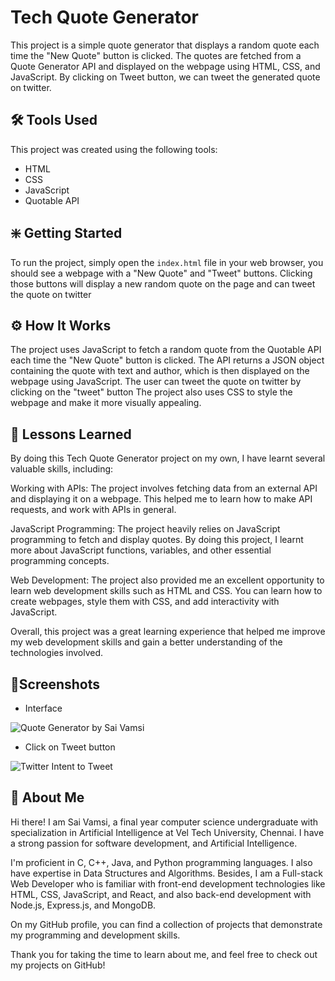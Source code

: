 # Tech Quote Generator

This project is a simple quote generator that displays a random quote each time the "New Quote" button is clicked. The quotes are fetched from a Quote Generator API and displayed on the webpage using HTML, CSS, and JavaScript. By clicking on Tweet button, we can tweet the generated quote on twitter.

## 🛠️ Tools Used

This project was created using the following tools:

- HTML
- CSS
- JavaScript
- Quotable API


## ❇️ Getting Started

To run the project, simply open the `index.html` file in your web browser, you should see a webpage with a "New Quote" and "Tweet" buttons. Clicking those buttons will display a new random quote on the page and can tweet the quote on twitter 

## ⚙️ How It Works

The project uses JavaScript to fetch a random quote from the Quotable API each time the "New Quote" button is clicked. The API returns a JSON object containing the quote with text and author, which is then displayed on the webpage using JavaScript.
The user can tweet the quote on twitter by clicking on the "tweet" button
The project also uses CSS to style the webpage and make it more visually appealing.

## 📖 Lessons Learned
By doing this Tech Quote Generator project on my own, I have learnt several valuable skills, including:

Working with APIs: The project involves fetching data from an external API and displaying it on a webpage. This helped me to learn how to make API requests, and work with APIs in general.

JavaScript Programming: The project heavily relies on JavaScript programming to fetch and display quotes. By doing this project, I learnt more about JavaScript functions, variables, and other essential programming concepts.

Web Development: The project also provided me an excellent opportunity to learn web development skills such as HTML and CSS. You can learn how to create webpages, style them with CSS, and add interactivity with JavaScript.

Overall, this project was a great learning experience that helped me improve my web development skills and gain a better understanding of the technologies involved.

## 📸Screenshots

- Interface

![Quote Generator by Sai Vamsi](https://user-images.githubusercontent.com/117112672/225022367-8f4ba743-cb6f-4eb7-b622-5be2deee77e6.png)

- Click on Tweet button

![Twitter Intent to Tweet](https://user-images.githubusercontent.com/117112672/225022887-3c3b8fc3-a776-431f-900b-0bd3236d1ee1.png)

## 🚀 About Me
Hi there! I am Sai Vamsi, a final year computer science undergraduate with specialization in Artificial Intelligence at Vel Tech University, Chennai. I have a strong passion for software development, and Artificial Intelligence.

I'm proficient in C, C++, Java, and Python programming languages. I also have expertise in Data Structures and Algorithms. Besides, I am a Full-stack Web Developer who is familiar with front-end development technologies like HTML, CSS, JavaScript, and React, and also back-end development with Node.js, Express.js, and MongoDB.

On my GitHub profile, you can find a collection of projects that demonstrate my programming and development skills. 

Thank you for taking the time to learn about me, and feel free to check out my projects on GitHub!

